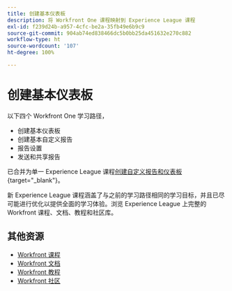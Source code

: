 ```yaml
---
title: 创建基本仪表板
description: 将 Workfront One 课程映射到 Experience League 课程
exl-id: f239d24b-a957-4cfc-be2a-35fb49e6b9c9
source-git-commit: 904ab74ed838466dc5b0bb25da451632e270c882
workflow-type: ht
source-wordcount: '107'
ht-degree: 100%

---
```


# 创建基本仪表板

以下四个 Workfront One 学习路径，

* 创建基本仪表板
* 创建基本自定义报告
* 报告设置
* 发送和共享报告

已合并为单一 Experience League 课程[创建自定义报告和仪表板](https://experienceleague.adobe.com/?recommended=Workfront-U-1-2022.3.reporting){target="_blank"}。

新 Experience League 课程涵盖了与之前的学习路径相同的学习目标，并且已尽可能进行优化以提供全面的学习体验。浏览 Experience League 上完整的 Workfront 课程、文档、教程和社区库。

## 其他资源

* [Workfront 课程](https://experienceleague.adobe.com/?lang=en&amp;Solution=Workfront#courses)
* [Workfront 文档](https://experienceleague.adobe.com/docs/workfront.html)
* [Workfront 教程](https://experienceleague.adobe.com/docs/workfront-learn/tutorials-workfront/home.html)
* [Workfront 社区](https://experienceleaguecommunities.adobe.com/t5/workfront/ct-p/workfront)
